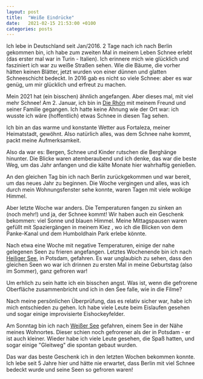 ```yaml
---
layout: post
title:  "Weiße Eindrücke"
date:   2021-02-15 21:53:00 +0100
categories: posts
---
```


Ich lebe in Deutschland seit Jan/2016. 2 Tage nach ich nach Berlin gekommen bin, ich habe zum zweiten Mal in meinem Leben Schnee erlebt (das erster mal war in Turin - Italien). Ich erinnere mich wie glücklich und fasziniert ich war zu weiße Straßen sehen. Wie die Bäume, die vorher hätten keinen Blätter, jetzt wurden von einer dünnen und glatten Schneeschicht bedeckt. In 2016 gab es nicht so viele Schnee: aber es war genüg, um mir glücklich und erfreut zu machen.

Mein 2021 hat (ein bisschen) ähnlich angefangen. Aber dieses mal, mit viel mehr Schnee! Am 2. Januar, ich bin in [Die Rhön](https://de.wikipedia.org/wiki/Rh%C3%B6n) mit meinem Freund und seiner Familie gegangen. Ich hatte keine Ahnung wie der Ort war: ich wusste ich wäre (hoffentlich) etwas Schnee in diesen Tag sehen.

Ich bin an das warme und konstante Wetter aus Fortaleza, meiner Heimatstadt, gewöhnt. Also natürlich alles, was dem Schnee nahe kommt, packt meine Aufmerksamkeit.

Also da war es: Bergen, Schnee und Kinder rutschen die Berghänge hinunter. Die Blicke waren atemberaubend und ich denke, das war die beste Weg, um das Jahr anfangen und die kälte Monate hier wahrhaftig genießen.

An den gleichen Tag bin ich nach Berlin zurückgekommen und war bereit, um das neues Jahr zu beginnen. Die Woche vergingen und alles, was ich durch mein Wohnungsfenster sehe konnte, waren Tagen mit viele wolkige Himmel.

Aber letzte Woche war anders. Die Temperaturen fangen zu sinken an (noch mehr!) und ja, der Schnee kommt! Wir haben auch ein Geschenk bekommen: viel Sonne und blauen Himmel. Meine Mittagspausen waren gefüllt mit Spaziergängen in meinem Kiez , wo ich die Blicken von dem Panke-Kanal und dem Humboldhain Park erlebe könnte.

Nach etwa eine Woche mit negative Temperaturen, einige der nahe gelegenen Seen zu frieren angefangen. Letztes Wochenende bin ich nach [Heiliger See](https://de.wikipedia.org/wiki/Heiliger_See_%28Potsdam%29), in Potsdam,
gefahren. Es war unglaubich zu sehen, dass den gleichen Seen wo war ich drinnen zu ersten Mal in meine Geburtstag (also im Sommer), ganz gefroren war!

Um erhlich zu sein hatte ich ein bisschen angst. Was ist, wenn die gefrorene Oberfläche zusammenbricht und ich in den See falle, wie in die Filme?

Nach meine persönlichen Überprüfung, das es relativ sicher war, habe ich mich entschieden zu gehen. Ich habe viele Leute beim Eislaufen gesehen und sogar einige improvisierte Eishockeyfelder.

Am Sonntag bin ich nach [Weißer See](https://de.wikipedia.org/wiki/Wei%C3%9Fer_See_%28Berlin%29) gefahren, einem See in der Nähe meines Wohnortes. Dieser schien noch gefrorener als der in Potsdam - er ist auch kleiner. Wieder habe ich viele Leute  gesehen, die Spaß hatten, und sogar einige "Gleitweg" die spontan gebaut wurden.

Das war das beste Geschenk ich in den letzten Wochen bekommen konnte. Ich lebe seit 5 Jahre hier und hätte nie erwartet, dass Berlin mit viel Schnee bedeckt wurde und seine Seen so gefroren waren!
